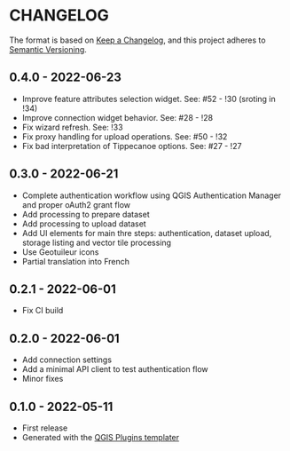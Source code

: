 # CHANGELOG

The format is based on [Keep a Changelog](https://keepachangelog.com/), and this project adheres to [Semantic Versioning](https://semver.org/).

<!--

Unreleased

## version_tag - YYYY-DD-mm

### Added

### Changed

### Removed

-->

## 0.4.0 - 2022-06-23

- Improve feature attributes selection widget. See: #52 - !30 (sroting in !34)
- Improve connection widget behavior. See: #28 - !28
- Fix wizard refresh. See: !33
- Fix proxy handling for upload operations. See: #50 - !32
- Fix bad interpretation of Tippecanoe options. See: #27 - !27

## 0.3.0 - 2022-06-21

- Complete authentication workflow using QGIS Authentication Manager and proper oAuth2 grant flow
- Add processing to prepare dataset
- Add processing to upload dataset
- Add UI elements for main thre steps: authentication, dataset upload, storage listing and vector tile processing
- Use Geotuileur icons
- Partial translation into French

## 0.2.1 - 2022-06-01

- Fix CI build

## 0.2.0 - 2022-06-01

- Add connection settings
- Add a minimal API client to test authentication flow
- Minor fixes

## 0.1.0 - 2022-05-11

- First release
- Generated with the [QGIS Plugins templater](https://oslandia.gitlab.io/qgis/template-qgis-plugin/)
